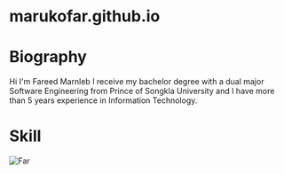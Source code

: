 # marukofar.github.io
# Biography

Hi I'm Fareed Marnleb I receive my bachelor degree with a dual major Software Engineering from Prince of Songkla University and I have more than 5 years experience in Information Technology.

# Skill


![Far](https://www.marukofar.xyz/img/contact-img.jpg)